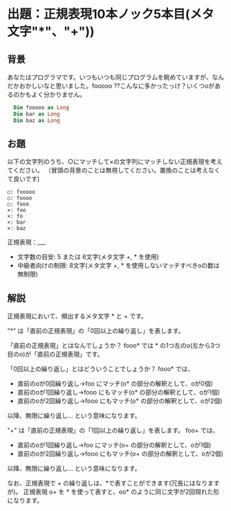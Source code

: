 # 出題：正規表現10本ノック5本目(メタ文字"*"、"+"))

## 背景

あなたはプログラマです。いつもいつも同じプログラムを眺めていますが、なんだかおかしいなと思いました。fooooo ??こんなに多かったっけ？いくつoがあるのかもよく分かりません。

```vb
  Dim fooooo as Long
  Dim bar as Long
  Dim baz as Long
```

## お題
以下の文字列のうち、○にマッチして×の文字列にマッチしない正規表現を考えてください。
（冒頭の背景のことは無視してください。置換のことは考えなくて良いです)

    ○: fooooo
    ○: foooo
    ○: fooo
    ×: foo
    ×: fo
    ×: bar
    ×: baz

  正規表現：___

  * 文字数の目安: 5 または 6文字(メタ文字 +, * を使用)  <!-- fooo+ または foooo* -->
  * 中級者向けの制限: 8文字(メタ文字 +, * を使用しないマッチすべきoの数は無制限)  <!-- fooo{1,} -->

## 解説

正規表現において、頻出するメタ文字 * と + です。

"\*" は「直前の正規表現」の「0回以上の繰り返し」を表します。

「直前の正規表現」とはなんでしょうか？
 fooo* では * の1つ左のo(左から3つ目のo)が「直前の正規表現」です。

「0回以上の繰り返し」とはどういうことでしょうか？
fooo* では、
* 直前のoが0回繰り返し→foo にマッチ(o* の部分の解釈として、oが0個)
* 直前のoが1回繰り返し→fooo にもマッチ(o* の部分の解釈として、oが1個)
* 直前のoが2回繰り返し→fooo にもマッチ(o* の部分の解釈として、oが2個)

以降、無限に繰り返し…
という意味になります。

"+" は「直前の正規表現」の「1回以上の繰り返し」を表します。
foo+ では、
* 直前のoが1回繰り返し→foo にマッチ(o+ の部分の解釈として、oが1個)
* 直前のoが2回繰り返し→fooo にもマッチ(o+ の部分の解釈として、oが2個)

以降、無限に繰り返し…
という意味になります。

なお、正規表現で \+ の繰り返しは、\*で表すことができます(冗長にはなりますが)。
正規表現 o+ を * を使って表すと、oo* のように同じ文字が2回現れた形になります。
